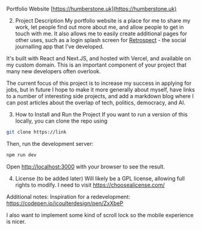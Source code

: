 Portfolio Website [https://humberstone.uk](https://humberstone.uk)

2. Project Description
My portfolio website is a place for me to share my work, let people find out more about me, and allow people to get in touch with me. It also allows me to easily create additional pages for other uses, such as a login splash screen for [Retrospect](https://github.com/nickhumberstone/retrospect-client) - the social journalling app that I've developed.

It's built with React and Next.JS, and hosted with Vercel, and available on my custom domain.
This is an important component of your project that many new developers often overlook.

The current focus of this project is to increase my success in applying for jobs, but in future I hope to make it more generally about myself, have links to a number of interesting side projects, and add a markdown blog where I can post articles about the overlap of tech, politics, democracy, and AI.

3. How to Install and Run the Project
If you want to run a version of this locally, you can clone the repo using

```bash
git clone https://link
```


Then, run the development server:

```bash
npm run dev
```

Open [http://localhost:3000](http://localhost:3000) with your browser to see the result.

4. License (to be added later)
   Will likely be a GPL license, allowing full rights to modify. I need to visit https://choosealicense.com/

Additional notes:
Inspiration for a redevelopment: https://codepen.io/jcoulterdesign/pen/ZxXbeP

I also want to implement some kind of scroll lock so the mobile experience is nicer.


